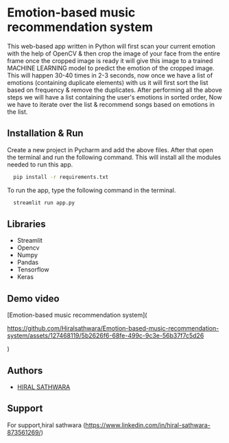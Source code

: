 
# Emotion-based music recommendation system

This web-based app written in Python will first scan your current emotion with the help of OpenCV & then crop the image of your face from the entire frame once the cropped image is ready it will give this image to a trained MACHINE LEARNING model to predict the emotion of the cropped image. This will happen 30-40 times in 2-3 seconds, now once we have a list of emotions (containing duplicate elements) with us it will first sort the list based on frequency & remove the duplicates. After performing all the above steps we will have a list containing the user's emotions in sorted order, Now we have to iterate over the list & recommend songs based on emotions in the list.


## Installation & Run

Create a new project in Pycharm and add the above files. After that open the terminal and run the following command. This will install all the modules needed to run this app. 

```bash
  pip install -r requirements.txt
```

To run the app, type the following command in the terminal. 
```bash
  streamlit run app.py
```

## Libraries

- Streamlit
- Opencv
- Numpy
- Pandas
- Tensorflow
- Keras





## Demo video

 [Emotion-based music recommendation system](

https://github.com/Hiralsathwara/Emotion-based-music-recommendation-system/assets/127468119/5b2626f6-68fe-499c-9c3e-56b37f7c5d26

)
 

## Authors

- [HIRAL SATHWARA](https://github.com/Hiralsathwara)



## Support

For support,hiral sathwara (https://www.linkedin.com/in/hiral-sathwara-873561269/)

